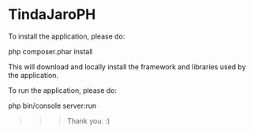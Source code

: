 TindaJaroPH
===========

To install the application, please do:

  php composer.phar install

This will download and locally install the framework and libraries used by the application.

To run the application, please do:

  php bin/console server:run

>>> Thank you. :)
